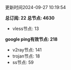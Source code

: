 更新时间2024-09-27 10:19:54

**总订阅: 22**
**总节点: 4630**
- vless节点: 13

**google ping有效节点: 218**
- v2ray节点: 141
- trojan节点: 18
- ss节点: 59
